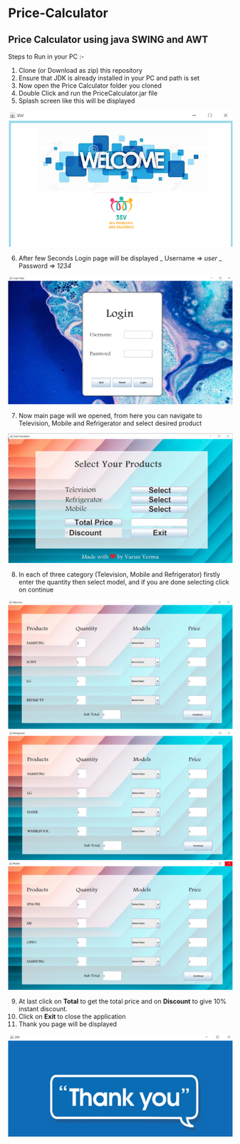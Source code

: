 # Price-Calculator
 
## Price Calculator using java SWING and AWT

Steps to Run in your PC :-
 1. Clone (or Download as zip) this repository
 2. Ensure that JDK is already installed in your PC and path is set
 3. Now open the Price Calculator folder you cloned 
 4. Double Click and run the PriceCalculator.jar file
 5. Splash screen like this will be displayed
 
 ![](Images/Welcome.png)

 6. After few Seconds Login page will be displayed 
  _ Username => *user*
  _ Password => *1234*
 
 ![](Images/Login.png)
 
 7. Now main page will we opened, from here you can navigate to Television, Mobile and Refrigerator and select desired product

 ![](Images/Main.png)

 8. In each of three category (Television, Mobile and Refrigerator) firstly enter the quantity then select model, and if you are done selecting click on      continue

 ![](Images/Television.png)
 ![](Images/Mobile.png)
 ![](Images/Refrigerator.png)

 9. At last click on **Total** to get the total price and on **Discount** to give 10% instant discount.
 10. Click on **Exit** to close the application
 11. Thank you page will be displayed

 ![](Images/ThankYou.png)

